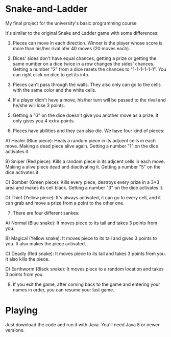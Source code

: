 # Snake-and-Ladder

My final project for the university's basic programming course


It's similar to the original Snake and Ladder game with some differences:


1. Pieces can move in each direction. Winner is the player whose score is more than his/her rival afer 40 moves (20 moves each).


2. Dices' sides don't have equal chances, getting a prize or getting the same number on a dice twice in a row changes the sides' chances. Getting a number "2" from a dice resets the chances to "1-1-1-1-1-1". You can right click on dice to get its info.


3. Pieces can't pass through the walls. They also only can go to the cells with the same color and the white cells.


4. If a player didn't have a move, his/her turn will be passed to the rival and he/she will lose 3 points.


5. Getting a "6" on the dice doesn't give you another move as a prize. It only gives you 4 extra points.


6. Pieces have abilities and they can also die. We have four kind of pieces:

A) Healer (Blue piece): Heals a random piece in its adjcent cells in each move. Making a dead piece alive again. Getting a number "1" on the dice activates it.

B) Sniper (Red piece): Kills a random piece in its adjcent cells in each move. Making a alive piece dead and diactivating it. Getting a number "5" on the dice activates it.

C) Bomber (Green piece): Kills every piece, destroys every prize in a 3*3 area and makes its cell black. Getting a number "3" on the dice activates it.

D) Thief (Yellow piece): It's always activated, it can go to every cell, and it can grab and move a prize from a point to the other one.


7. There are four different sankes:

A) Normal (Blue snake): It moves piece to its tail and takes 3 points from you.

B) Magical (Yellow snake): It moves piece to its tail and gives 3 points to you. It also makes the piece activated.

C) Deadly (Red snake): It moves piece to its tail and takes 3 points from you. It also kills the piece.

D) Earthworm (Black snake): It moves piece to a random location and takes 3 points from you.


8. If you exit the game, after coming back to the game and entering your names in order, you can resume your last game.

# Playing

Just download the code and run it with Java. You'll need Java 8 or newer versions.

